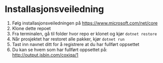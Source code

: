 # Installasjonsveiledning

1. Følg installasjonsveiledningen på https://www.microsoft.com/net/core
2. Klone dette repoet
3. Fra terminalen, gå til folder hvor repo er klonet og kjør `dotnet restore`
4. Når prosjektet har restoret alle pakker, kjør `dotnet run`
5. Tast inn navnet ditt for å registrere at du har fullført oppsettet
6. Du kan se hvem som har fullført oppsettet på: http://output.jsbin.com/coxiqa/1
